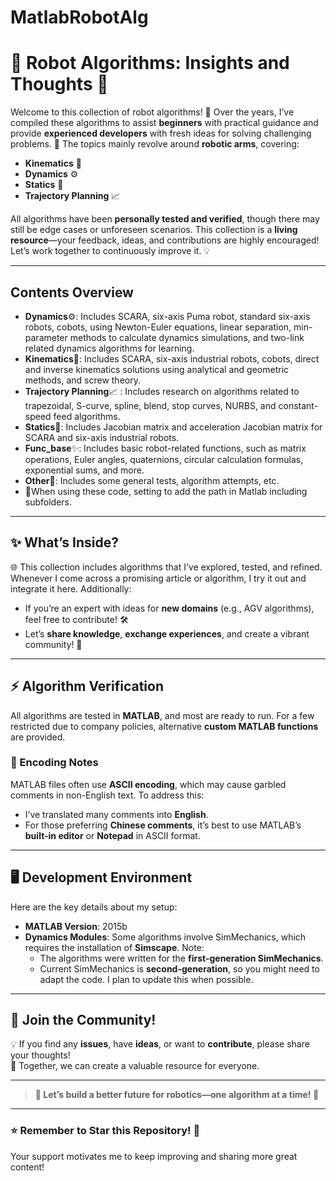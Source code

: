 # MatlabRobotAlg
# 🌟 **Robot Algorithms: Insights and Thoughts** 🤖

Welcome to this collection of robot algorithms! 🎉 Over the years, I’ve compiled these algorithms to assist **beginners** with practical guidance and provide **experienced developers** with fresh ideas for solving challenging problems. 🌱 The topics mainly revolve around **robotic arms**, covering:
- **Kinematics** 🚀
- **Dynamics** ⚙️
- **Statics** 🧲
- **Trajectory Planning** 📈  

All algorithms have been **personally tested and verified**, though there may still be edge cases or unforeseen scenarios. This collection is a **living resource**—your feedback, ideas, and contributions are highly encouraged! Let’s work together to continuously improve it. 💡

---

## Contents Overview
- **Dynamics**⚙️: Includes SCARA, six-axis Puma robot, standard six-axis robots, cobots, using Newton-Euler equations, linear separation, min-parameter methods to calculate dynamics simulations, and two-link related dynamics algorithms for learning.
- **Kinematics**🚀: Includes SCARA, six-axis industrial robots, cobots, direct and inverse kinematics solutions using analytical and geometric methods, and screw theory.
- **Trajectory Planning**📈 : Includes research on algorithms related to trapezoidal, S-curve, spline, blend, stop curves, NURBS, and constant-speed feed algorithms.
- **Statics**🧲: Includes Jacobian matrix and acceleration Jacobian matrix for SCARA and six-axis industrial robots.
- **Func_base**✨: Includes basic robot-related functions, such as matrix operations, Euler angles, quaternions, circular calculation formulas, exponential sums, and more.
- **Other**🐢: Includes some general tests, algorithm attempts, etc.
- 🐢When using these code, setting to add the path in Matlab including subfolders.

---

## ✨ **What’s Inside?**
🌐 This collection includes algorithms that I’ve explored, tested, and refined. Whenever I come across a promising article or algorithm, I try it out and integrate it here. Additionally:
- If you’re an expert with ideas for **new domains** (e.g., AGV algorithms), feel free to contribute! 🛠️
- Let’s **share knowledge**, **exchange experiences**, and create a vibrant community! 🎯

---

## ⚡ **Algorithm Verification**
All algorithms are tested in **MATLAB**, and most are ready to run. For a few restricted due to company policies, alternative **custom MATLAB functions** are provided.  

### 📝 Encoding Notes
MATLAB files often use **ASCII encoding**, which may cause garbled comments in non-English text. To address this:
- I’ve translated many comments into **English**.
- For those preferring **Chinese comments**, it’s best to use MATLAB’s **built-in editor** or **Notepad** in ASCII format.

---

## 🖥️ **Development Environment**
Here are the key details about my setup:
- **MATLAB Version**: 2015b  
- **Dynamics Modules**: Some algorithms involve SimMechanics, which requires the installation of **Simscape**. Note:
  - The algorithms were written for the **first-generation SimMechanics**.
  - Current SimMechanics is **second-generation**, so you might need to adapt the code. I plan to update this when possible.

---

## 💬 **Join the Community!**
💡 If you find any **issues**, have **ideas**, or want to **contribute**, please share your thoughts!  
🤝 Together, we can create a valuable resource for everyone.  

---

> **🌈 Let’s build a better future for robotics—one algorithm at a time! 🚀**

---

### ⭐ **Remember to Star this Repository!** 🌟  
Your support motivates me to keep improving and sharing more great content!  

